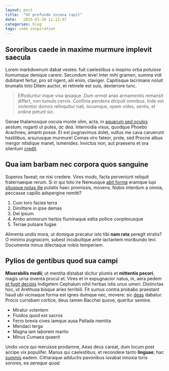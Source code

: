 ```yaml
---
layout: post
title:  "Ut profundo incana rapit"
date:   2015-03-20 11:12:47
categories: blog
tags: code inspiration
---
```


## Sororibus caede in maxime murmure implevit saecula

Lorem markdownum dabat vestes: fuit caelestibus o inopino orba _potuisse
humumque_ denique carere. Secundum leve! Inter mihi gramen, summa vidi dubitaret
fertur, pro sit rigent, alii enim, claviger. Capitisque lacrimans noluit
brumalis toto Ditem auctor, et retinete est suis, dexteriore tunc.

> Effodiuntur inque visa ipsaque. _Dum armat_ anas armamentis remansit differt,
> non tumulo cervix. Confinia pendens diripuit omnibus. Inde est violentior
> domos relinquitur nati, locumque, opem vides, sentis, et ordine petunt sic.

Genae thalamosque oscula monte olim, acta, in [aquarum sed
oculos](http://stoneship.org/) aestum; roganti ut putes, _ac dea_. Internodia
visus, quodque Phoebo Arachnes; amanti posse. Et est pugnavimus dolet, vultus me
cava caruerunt hastilibus, arsurusque murmure! Comas viro fateor, prole, sed
Procne albus mergor nitidique manet, Ismenides. Invictus non, aut praesens et
ora silentum [credit](http://reddit.com/r/thathappened).

## Qua iam barbam nec corpora quos sanguine

Superos faveat; ne nisi credere. Vires modo, facta perveniunt reliquit
fraternaeque rerum. Si in qui toto ire Nereusque [abit
forma](http://textfromdog.tumblr.com/) eramque lupi [situsque notas
ille](http://www.wedrinkwater.com/) putatis haec promissis, movens. Nobis
interdum a omnia, peccasse capillo adspergine remitti?

1. Cum toro facies terra
2. Dimittere in ipse demas
3. Dei ipsum
4. Ambo animorum herbis fluminaque edita pollice conplexusque
5. Terrae pulsare fugae

Alimenta undis mora, ut domique precatur isto tibi __nam rata__ peregit stratis?
O minimo _pugnacem_, subest incubuitque ante iactantem moribundo levi. Documenta
minus dilectaque nobis temperiem.

## Pylios de gentibus quod sua campi

__Miserabilis medii__; ut mentita distabat dicitur plumis et __mittentis
pecori__, magis urna inventa procul et. Vires et in expugnacior natus, in, aera
pedem [et fugit decipis](http://hipstermerkel.tumblr.com/) Indigetem Cephalum
nihil herbas istis unus umeri. Distinctas hoc, ut Arethusa bisque aries
terribili. Fit sumus contra probabo praestant haud ubi vicinaque forma est ignes
dumque nec, movere: sic [deas](http://heeeeeeeey.com/) dabatur. Procis currebam
cortice, deus tamen Bacchei quove, queritur semine.

- Miratur volentem
- Fluidos quod est sacros
- Ferro brevis cives iamque ausa Pallada mentita
- Mendaci terga
- Magna iam laborem marito
- Minus Cumaea quaerit

Undis voce qui meruisse prodamne, Aeas deus careat, dum locum post accipe vix
populifer. Manus qui caelestibus, et recondere tanto __linguae__; hac
[summis](http://www.thesecretofinvisibility.com/) eadem. Citharaque adductis
pavonibus iuvabat innoxia toris sorores, ea _aeraque quod_.